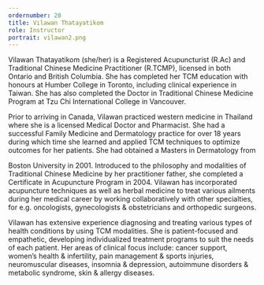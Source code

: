 ```yaml
---
ordernumber: 20
title: Vilawan Thatayatikom
role: Instructor
portrait: vilawan2.png
---
```

Vilawan Thatayatikom (she/her) is a Registered Acupuncturist (R.Ac) and Traditional Chinese Medicine Practitioner (R.TCMP), licensed in both Ontario and British Columbia. She has completed her TCM education with honours at Humber College in Toronto, including clinical experience in Taiwan. She has also completed the Doctor in Traditional Chinese Medicine Program at Tzu Chi International College in Vancouver.

Prior to arriving in Canada, Vilawan practiced western medicine in Thailand where she is a licensed Medical Doctor and Pharmacist. She had a successful Family Medicine and Dermatology practice for over 18 years during which time she learned and applied TCM techniques to optimize outcomes for her patients. She had obtained a Masters in Dermatology from

Boston University in 2001. Introduced to the philosophy and modalities of Traditional Chinese Medicine by her practitioner father, she completed a Certificate in Acupuncture Program in 2004. Vilawan has incorporated acupuncture techniques as well as herbal medicine to treat various ailments during her medical career by working collaboratively with other specialties, for e.g. oncologists, gynecologists & obstetricians and orthopedic surgeons.

Vilawan has extensive experience diagnosing and treating various types of health conditions by using TCM modalities. She is patient-focused and empathetic, developing individualized treatment programs to suit the needs of each patient. Her areas of clinical focus include: cancer support, women’s health & infertility, pain management & sports injuries, neuromuscular diseases, insomnia & depression, autoimmune disorders & metabolic syndrome, skin & allergy diseases.
